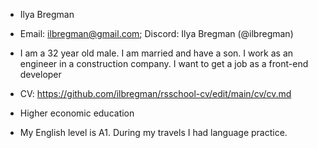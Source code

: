 * Ilya Bregman
* Email: ilbregman@gmail.com; Discord: Ilya Bregman (@ilbregman)
* I am a 32 year old male. I am married and have a son. I work as an engineer in a construction company. I want to get a job as a front-end developer


* CV: https://github.com/ilbregman/rsschool-cv/edit/main/cv/cv.md
* Higher economic education
* My English level is A1. During my travels I had language practice.
